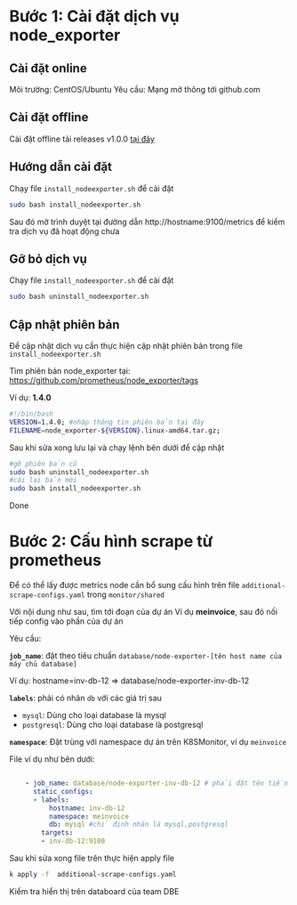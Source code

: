 # Bước 1: Cài đặt dịch vụ node_exporter

## Cài đặt online

Môi trường: CentOS/Ubuntu
Yêu cầu: Mạng mở thông tới github.com

## Cài đặt offline

Cài đặt offline tải releases v1.0.0 [tại đây](https://github.com/mkbyme/shell-scripts/releases/download/node_exporter_v1.0.0/node_exporterscript_setup_nodeexporter_v1.0.0.zip)

## Hướng dẫn cài đặt

Chạy file `install_nodeexporter.sh` để cài đặt

```sh
sudo bash install_nodeexporter.sh
```
Sau đó mở trình duyệt tại đường dẫn http://hostname:9100/metrics để kiểm tra dịch vụ đã hoạt động chưa

## Gỡ bỏ dịch vụ

Chạy file `install_nodeexporter.sh` để cài đặt

```sh
sudo bash uninstall_nodeexporter.sh
```
## Cập nhật phiên bản

Để cập nhật dịch vụ cần thực hiện cập nhật phiên bản trong file `install_nodeexporter.sh`

Tìm phiên bản node_exporter tại: https://github.com/prometheus/node_exporter/tags

Ví dụ: **1.4.0**

```sh
#!/bin/bash
VERSION=1.4.0; #nhập thông tin phiên bản tại đây
FILENAME=node_exporter-${VERSION}.linux-amd64.tar.gz;
```
Sau khi sửa xong lưu lại và chạy lệnh bên dưới để cập nhật

```sh
#gỡ phiên bản cũ
sudo bash uninstall_nodeexporter.sh
#cài lại bản mới
sudo bash install_nodeexporter.sh
```
Done

# Bước 2: Cấu hình scrape từ prometheus

Để có thể lấy được metrics node cần bổ sung cấu hình trên file `additional-scrape-configs.yaml` trong `monitor/shared`

Với nội dung như sau, tìm tới đoạn của dự án
Ví dụ **meinvoice**, sau đó nối tiếp config vào phần của dự án

Yêu cầu:

**`job_name`**: đặt theo tiêu chuẩn `database/node-exporter-[tên host name của máy chủ database]`

Ví dụ: hostname=inv-db-12 => database/node-exporter-inv-db-12

**`labels`**: phải có nhãn `db` với các giá trị sau
- `mysql`: Dùng cho loại database là mysql
- `postgresql`: Dùng cho loại database là postgresql

**`namespace`**: Đặt trùng với namespace dự án trên K8SMonitor, ví dụ `meinvoice`

File ví dụ như bên dưới:

```yaml

    - job_name: database/node-exporter-inv-db-12 # phải đặt tên tiền tố là database
      static_configs:
      - labels:
          hostname: inv-db-12
          namespace: meinvoice
          db: mysql #chỉ định nhãn là mysql,postgresql
        targets:
        - inv-db-12:9100

```

Sau khi sửa xong file trên thực hiện apply file
```sh
k apply -f  additional-scrape-configs.yaml
```

Kiểm tra hiển thị trên databoard của team DBE

